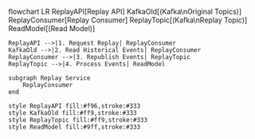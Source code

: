 flowchart LR
    ReplayAPI[Replay API]
    KafkaOld[(Kafka\nOriginal Topics)]
    ReplayConsumer[Replay Consumer]
    ReplayTopic[(Kafka\nReplay Topic)]
    ReadModel[(Read Model)]
    
    ReplayAPI -->|1. Request Replay| ReplayConsumer
    KafkaOld -->|2. Read Historical Events| ReplayConsumer
    ReplayConsumer -->|3. Republish Events| ReplayTopic
    ReplayTopic -->|4. Process Events| ReadModel
    
    subgraph Replay Service
        ReplayConsumer
    end
    
    style ReplayAPI fill:#f96,stroke:#333
    style KafkaOld fill:#ff9,stroke:#333
    style ReplayTopic fill:#ff9,stroke:#333
    style ReadModel fill:#9ff,stroke:#333